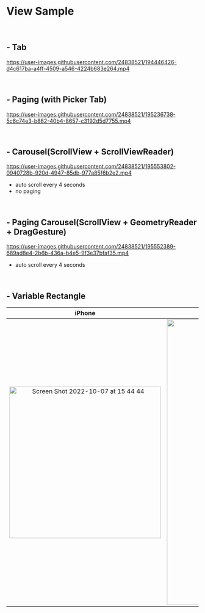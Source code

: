 # View Sample

<br>

## - Tab

https://user-images.githubusercontent.com/24838521/194446426-d4c617ba-a4ff-4509-a546-4224b683e264.mp4

<br>

## - Paging (with Picker Tab)



https://user-images.githubusercontent.com/24838521/195236738-5c6c74e3-b862-40b4-8657-c3192d5d7755.mp4



<br>

## - Carousel(ScrollView + ScrollViewReader)

https://user-images.githubusercontent.com/24838521/195553802-0940728b-920d-4947-85db-977a85f6b2e2.mp4


- auto scroll every 4 seconds
- no paging

<br>

## - Paging Carousel(ScrollView + GeometryReader + DragGesture)



https://user-images.githubusercontent.com/24838521/195552389-689ad8e4-2b6b-436a-b4e5-9f3e37bfaf35.mp4


- auto scroll every 4 seconds

<br>

## - Variable Rectangle

|iPhone|iPad|
|:---:|:---:|
|<img width="397" alt="Screen Shot 2022-10-07 at 15 44 44" src="https://user-images.githubusercontent.com/24838521/194484997-58344c95-2a4c-441d-a1e5-210f366721cc.png">|<img width="748" alt="Screen Shot 2022-10-07 at 15 44 33" src="https://user-images.githubusercontent.com/24838521/194484992-27139684-fc86-43c4-8cc9-10574e7a8fdc.png">|

<br>
